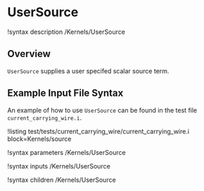 # UserSource

!syntax description /Kernels/UserSource

## Overview

`UserSource` supplies a user specifed scalar source term.

## Example Input File Syntax

An example of how to use `UserSource` can be found in the test file `current_carrying_wire.i`.

!listing test/tests/current_carrying_wire/current_carrying_wire.i block=Kernels/source

!syntax parameters /Kernels/UserSource

!syntax inputs /Kernels/UserSource

!syntax children /Kernels/UserSource
